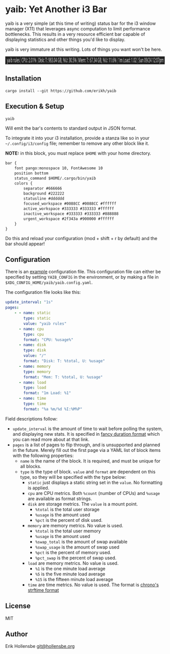 # yaib: Yet Another i3 Bar

yaib is a very simple (at this time of writing) status bar for the i3 window
manager (X11) that leverages async computation to limit performance
bottlenecks. This results in a very resource efficient bar capable of
displaying statistics and other things you'd like to display.

yaib is very immature at this writing. Lots of things you want won't be here.

<img style="height: 25px; width: auto" src="example.png" />

## Installation

```
cargo install --git https://github.com/erikh/yaib
```

## Execution & Setup

```
yaib
```

Will emit the bar's contents to standard output in JSON format.

To integrate it into your i3 installation, provide a stanza like so in your
`~/.config/i3/config` file; remember to remove any other block like it.

**NOTE:** in this block, you must replace `$HOME` with your home directory.

```
bar {
    font pango:monospace 10, FontAwesome 10
    position bottom
    status_command $HOME/.cargo/bin/yaib
    colors {
        separator #666666
        background #222222
        statusline #dddddd
        focused_workspace #0088CC #0088CC #ffffff
        active_workspace #333333 #333333 #ffffff
        inactive_workspace #333333 #333333 #888888
        urgent_workspace #2f343a #900000 #ffffff
    }
}
```

Do this and reload your configuration (mod + shift + r by default) and the bar
should appear!

## Configuration

There is an [example](example.yaml) configuration file. This configuration file
can either be specified by setting `YAIB_CONFIG` in the environment, or by
making a file in `$XDG_CONFIG_HOME/yaib/yaib.config.yaml`.

The configuration file looks like this:

```yaml
update_interval: "1s"
pages:
    - - name: static
        type: static
        value: "yaib rules"
      - name: cpu
        type: cpu
        format: "CPU: %usage%"
      - name: disk
        type: disk
        value: "/"
        format: "Disk: T: %total, U: %usage"
      - name: memory
        type: memory
        format: "Mem: T: %total, U: %usage"
      - name: load
        type: load
        format: "1m Load: %1"
      - name: time
        type: time
        format: "%a %m/%d %I:%M%P"
```

Field descriptions follow:

-   `update_interval` is the amount of time to wait before polling the system,
    and displaying new stats. It is specified in [fancy duration
    format](https://docs.rs/fancy-duration/latest/fancy_duration/struct.FancyDuration.html)
    which you can read more about at that link.
-   `pages` is a list of pages to flip through, and is unsupported and planned
    in the future. Merely fill out the first page via a YAML list of block
    items with the following properties:
    -   `name` is the name of the block. It is required, and must be unique for all blocks.
    -   `type` is the type of block. `value` and `format` are dependent on this
        type, so they will be specified with the type below:
        -   `static` just displays a static string set in the `value`. No
            formatting is applied.
        -   `cpu` are CPU metrics. Both `%count` (number of CPUs) and `%usage`
            are available as format strings.
        -   `disk` are storage metrics. The `value` is a mount point.
            -   `%total` is the total user storage
            -   `%usage` is the amount used
            -   `%pct` is the percent of disk used.
        -   `memory` are memory metrics. No value is used.
            -   `%total` is the total user memory
            -   `%usage` is the amount used
            -   `%swap_total` is the amount of swap available
            -   `%swap_usage` is the amount of swap used
            -   `%pct` is the percent of memory used.
            -   `%pct_swap` is the percent of swap used.
        -   `load` are memory metrics. No value is used.
            -   `%1` is the one minute load average
            -   `%5` is the five minute load average
            -   `%15` is the fifteen minute load average
        -   `time` are time metrics. No value is used. The format is [chrono's
            strftime
            format](https://docs.rs/chrono/latest/chrono/format/strftime/index.html)

## License

MIT

## Author

Erik Hollensbe <git@hollensbe.org>
